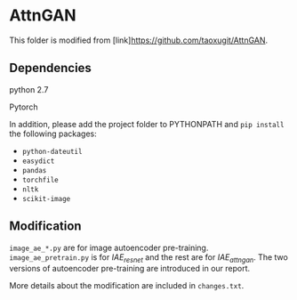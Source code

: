 # AttnGAN

This folder is modified from [link]https://github.com/taoxugit/AttnGAN.

## Dependencies
python 2.7

Pytorch

In addition, please add the project folder to PYTHONPATH and `pip install` the following packages:
- `python-dateutil`
- `easydict`
- `pandas`
- `torchfile`
- `nltk`
- `scikit-image`

## Modification
`image_ae_*.py` are for image autoencoder pre-training. `image_ae_pretrain.py` is for $IAE_{resnet}$ and the rest are for $IAE_{attngan}$. The two versions of autoencoder pre-training are introduced in our report.

More details about the modification are included in `changes.txt`.
